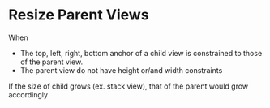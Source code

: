 # Resize Parent Views

When

- The top, left, right, bottom anchor of a child view is constrained to those of
  the parent view.
- The parent view do not have height or/and width constraints

If the size of child grows (ex. stack view), that of the parent would grow
accordingly
